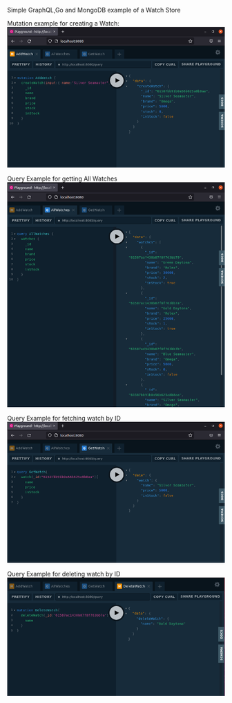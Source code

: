 Simple GraphQL,Go and MongoDB example of a Watch Store

Mutation example for creating a Watch:
![Adding Watches](images/AddWatch.png)

Query Example for getting All Watches
![Getting All Watches](images/AllWatches.png)

Query Example for fetching watch by ID
![Get Watch By ID](images/GetWatch.png)

Query Example for deleting watch by ID
![Deleting Watch By ID](images/DeleteWatch.png)
